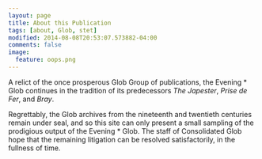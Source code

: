 ```yaml
---
layout: page
title: About this Publication
tags: [about, Glob, stet]
modified: 2014-08-08T20:53:07.573882-04:00
comments: false
image:
  feature: oops.png
---
```


A relict of the once prosperous Glob Group of publications, the Evening * Glob continues in the tradition of its predecessors *The Japester*, *Prise de Fer*, and *Bray*. 

Regrettably, the Glob archives from the nineteenth and twentieth centuries remain under
seal, and so this site can only present a small sampling of the prodigious output of
the Evening * Glob. The staff of Consolidated Glob hope that the remaining litigation
can be resolved satisfactorily, in the fullness of time.

